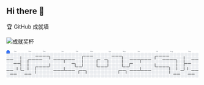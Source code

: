 <!-- @format -->

## Hi there 👋

<!--
**njiang1987/njiang1987** is a ✨ _special_ ✨ repository because its `README.md` (this file) appears on your GitHub profile.

Here are some ideas to get you started:

- 🔭 I’m currently working on ...
- 🌱 I’m currently learning ...
- 👯 I’m looking to collaborate on ...
- 🤔 I’m looking for help with ...
- 💬 Ask me about ...
- 📫 How to reach me: ...
- 😄 Pronouns: ...
- ⚡ Fun fact: ...
-->

🏆 GitHub 成就墙

![成就奖杯](https://github-profile-trophy.vercel.app/?username=njiang1987&theme=dracula&no-frame=true&title=Stars,Commits,Repositories,Followers&margin-w=10&margin-h=10)

<picture>
  <source media="(prefers-color-scheme: light)" srcset="https://raw.githubusercontent.com/njiang1987/njiang1987/output/pacman-contribution-graph.svg">
  <source media="(prefers-color-scheme: dark)" srcset="https://raw.githubusercontent.com/njiang1987/njiang1987/output/pacman-contribution-graph-dark.svg">
  <img alt="吃豆人风格贡献图" src="https://raw.githubusercontent.com/njiang1987/njiang1987/output/pacman-contribution-graph.svg">
</picture>
